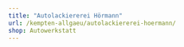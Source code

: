```yaml
---
title: "Autolackiererei Hörmann"
url: /kempten-allgaeu/autolackiererei-hoermann/
shop: Autowerkstatt
---
```

